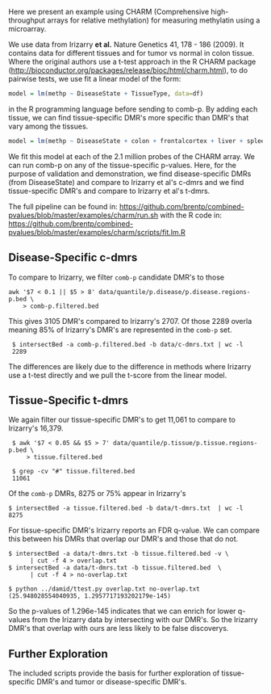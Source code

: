 Here we present an example using CHARM (Comprehensive high-throughput arrays
for relative methylation) for measuring methylatin using a microarray.

We use data from Irizarry **et al.** Nature Genetics 41, 178 - 186 (2009).
It contains data for different tissues and for tumor vs normal in colon
tissue. Where the original authors use a t-test approach in the R CHARM
package (http://bioconductor.org/packages/release/bioc/html/charm.html),
to do pairwise tests, we use fit a linear model of the form:

```R
model = lm(methp ~ DiseaseState + TissueType, data=df)
```

in the R programming language before sending to comb-p.
By adding each tissue, we can find tissue-specific DMR's more specific
than DMR's that vary among the tissues.

```R
model = lm(methp ~ DiseaseState + colon + frontalcortex + liver + spleen)
```

We fit this model at each of the 2.1 million probes of the CHARM array.
We can run comb-p on any of the tissue-specific p-values. Here, for the
purpose of validation and demonstration, we find disease-specific DMRs
(from DiseaseState) and compare to Irizarry et al's c-dmrs and we find
tissue-specific DMR's and compare to Irizarry et al's t-dmrs.

The full pipeline can be found in:
https://github.com/brentp/combined-pvalues/blob/master/examples/charm/run.sh
with the R code in:
https://github.com/brentp/combined-pvalues/blob/master/examples/charm/scripts/fit.lm.R

Disease-Specific c-dmrs
-----------------------

To compare to Irizarry, we filter `comb-p` candidate DMR's to those

```Shell
awk '$7 < 0.1 || $5 > 8' data/quantile/p.disease/p.disease.regions-p.bed \
    > comb-p.filtered.bed
```
This gives 3105 DMR's compared to Irizarry's 2707. Of those 2289 overla
meaning 85% of Irizarry's DMR's are represented in the `comb-p` set.

```Shell
 $ intersectBed -a comb-p.filtered.bed -b data/c-dmrs.txt | wc -l
 2289
```
The differences are likely due to the difference in methods where Irizarry use
a t-test directly and we pull the t-score from the linear model.

Tissue-Specific t-dmrs
----------------------

We again filter our tissue-specific DMR's to get 11,061 to compare to
Irizarry's 16,379.

```Shell
 $ awk '$7 < 0.05 && $5 > 7' data/quantile/p.tissue/p.tissue.regions-p.bed \
     > tissue.filtered.bed

 $ grep -cv "#" tissue.filtered.bed 
 11061
```
Of the `comb-p` DMRs, 8275 or 75% appear in Irizarry's

```Shell
$ intersectBed -a tissue.filtered.bed -b data/t-dmrs.txt  | wc -l
8275
```

For tissue-specific DMR's Irizarry reports an FDR q-value. We can
compare this between his DMRs that overlap our DMR's and those that do
not.

```Shell
$ intersectBed -a data/t-dmrs.txt -b tissue.filtered.bed -v \
      | cut -f 4 > overlap.txt                    
$ intersectBed -a data/t-dmrs.txt -b tissue.filtered.bed  \
      | cut -f 4 > no-overlap.txt

$ python ../damid/ttest.py overlap.txt no-overlap.txt 
(25.948028554040935, 1.2957717193202179e-145)
```
So the p-values of 1.296e-145 indicates that we can enrich for
lower q-values from the Irizarry data by intersecting with our
DMR's. So the Irizarry DMR's that overlap with ours are less
likely to be false discoverys.

Further Exploration
-------------------

The included scripts provide the basis for further exploration of
tissue-specific DMR's and tumor or disease-specific DMR's.
